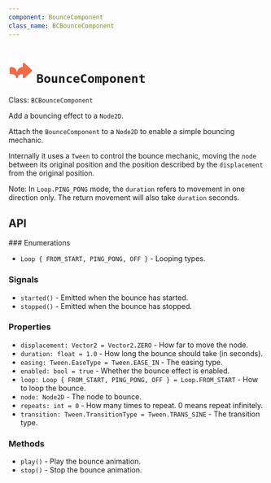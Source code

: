 ```yaml
---
component: BounceComponent
class_name: BCBounceComponent
---
```


# <img src="../addons/bc-components/effect/bounce.svg" width="48" height="48"> `BounceComponent` 

Class: `BCBounceComponent`

Add a bouncing effect to a `Node2D`.

Attach the `BounceComponent` to a `Node2D` to enable a simple bouncing mechanic.

Internally it uses a `Tween` to control the bounce mechanic, moving the `node` between its original position and the position described by the `displacement` from the original position.

Note: In `Loop.PING_PONG` mode, the `duration` refers to movement in one direction only.  The return movement will also take `duration` seconds.

## API

### Enumerations

- `Loop { FROM_START, PING_PONG, OFF }` - Looping types.

### Signals

- `started()` - Emitted when the bounce has started.
- `stopped()` - Emitted when the bounce has stopped.

### Properties

- `displacement: Vector2 = Vector2.ZERO` - How far to move the node.
- `duration: float = 1.0` - How long the bounce should take (in seconds).
- `easing: Tween.EaseType = Tween.EASE_IN` - The easing type.
- `enabled: bool = true` - Whether the bounce effect is enabled.
- `loop: Loop { FROM_START, PING_PONG, OFF } = Loop.FROM_START` - How to loop the bounce.
- `node: Node2D` - The node to bounce.
- `repeats: int = 0` - How many times to repeat.  0 means repeat infinitely.
- `transition: Tween.TransitionType = Tween.TRANS_SINE` - The transition type.

### Methods

- `play()`  - Play the bounce animation.
- `stop()`  - Stop the bounce animation.

